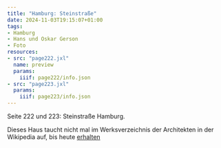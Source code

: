 ```yaml
---
title: "Hamburg: Steinstraße"
date: 2024-11-03T19:15:07+01:00
tags:
- Hamburg
- Hans und Oskar Gerson
- Foto
resources:
- src: "page222.jxl"
  name: preview
  params:
    iiif: page222/info.json
- src: "page223.jxl"
  params:
    iiif: page223/info.json
---
```


Seite 222 und 223: Steinstraße Hamburg.
<!--moere-->
Dieses Haus taucht nicht mal im Werksverzeichnis der Architekten in der Wikipedia auf, bis heute [erhalten](https://maps.app.goo.gl/Y3EMCocoJCNLsAcg8)
